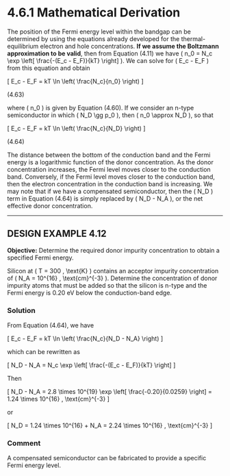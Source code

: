 # 4.6.1 Mathematical Derivation

The position of the Fermi energy level within the bandgap can be determined by using the equations already developed for the thermal-equilibrium electron and hole concentrations. **If we assume the Boltzmann approximation to be valid**, then from Equation (4.11) we have \( n_0 = N_c \exp \left[ \frac{-(E_c - E_F)}{kT} \right] \). We can solve for \( E_c - E_F \) from this equation and obtain

\[
E_c - E_F = kT \ln \left( \frac{N_c}{n_0} \right)
\]

(4.63)

where \( n_0 \) is given by Equation (4.60). If we consider an n-type semiconductor in which \( N_D \gg p_0 \), then \( n_0 \approx N_D \), so that

\[
E_c - E_F = kT \ln \left( \frac{N_c}{N_D} \right)
\]

(4.64)

The distance between the bottom of the conduction band and the Fermi energy is a logarithmic function of the donor concentration. As the donor concentration increases, the Fermi level moves closer to the conduction band. Conversely, if the Fermi level moves closer to the conduction band, then the electron concentration in the conduction band is increasing. We may note that if we have a compensated semiconductor, then the \( N_D \) term in Equation (4.64) is simply replaced by \( N_D - N_A \), or the net effective donor concentration.

----

## DESIGN EXAMPLE 4.12

**Objective:** Determine the required donor impurity concentration to obtain a specified Fermi energy.

Silicon at \( T = 300 \, \text{K} \) contains an acceptor impurity concentration of \( N_A = 10^{16} \, \text{cm}^{-3} \). Determine the concentration of donor impurity atoms that must be added so that the silicon is n-type and the Fermi energy is 0.20 eV below the conduction-band edge.

### Solution

From Equation (4.64), we have

\[
E_c - E_F = kT \ln \left( \frac{N_c}{N_D - N_A} \right)
\]

which can be rewritten as

\[
N_D - N_A = N_c \exp \left[ \frac{-(E_c - E_F)}{kT} \right]
\]

Then

\[
N_D - N_A = 2.8 \times 10^{19} \exp \left[ \frac{-0.20}{0.0259} \right] = 1.24 \times 10^{16} \, \text{cm}^{-3}
\]

or

\[
N_D = 1.24 \times 10^{16} + N_A = 2.24 \times 10^{16} \, \text{cm}^{-3}
\]

### Comment

A compensated semiconductor can be fabricated to provide a specific Fermi energy level.